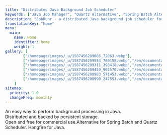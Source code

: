 ```yaml
---
title: "Distributed Java Background Job Scheduler"
keywords: ["Java Job Manager", "Quartz Alternative", "Spring Batch Alternative", "Distributed Java Job Processing", "Background Job Scheduling", "micro-service", "microservice"]
description: "JobRunr · a distributed Java background job scheduler for your microservice architecture"
translationKey: "home"
menu: 
  main: 
    name: Home
    identifier: home
    weight: 1
gallery: [
        ["/homepage/images/_u/1587456209086_72063.webp"],
        ["/homepage/images/_u/1587456209554_760158.webp","/en/documentation/background-methods/dashboard/", "An overview of all jobs"], 
        ["/homepage/images/_u/1587456209311_393418.webp","/en/documentation/background-methods/dashboard/", "A succeeded job"], 
        ["/homepage/images/_u/1587456209459_902570.webp","/en/documentation/background-methods/dashboard/", "A failed job"], 
        ["/homepage/images/_u/1587456208983_571453.webp","/en/documentation/background-methods/dashboard/", "Recurring jobs overview"], 
        ["/homepage/images/_u/1587456208990_247553.webp","/en/documentation/background-methods/dashboard/", "Background job servers overview"], 
    ]
sitemap:
  priority: 1.0
  changeFreq: monthly
---
```

An easy way to perform background processing in Java.  
Distributed and backed by persistent storage.  
Open and free for commercial use.<span style="color:#1a1b1d">Alternative for Spring Batch and Quartz Scheduler. Hangfire for Java.</span>

[//]: <> (To change any of the blocks on the homepage, go to https://github.com/jobrunr/website/tree/master/content/en/homepage)